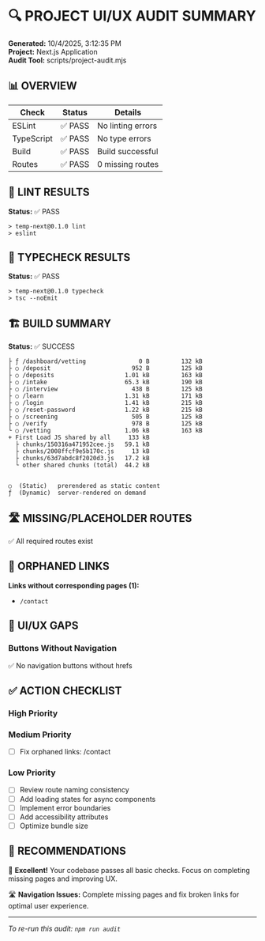 # 🔍 PROJECT UI/UX AUDIT SUMMARY

**Generated:** 10/4/2025, 3:12:35 PM  
**Project:** Next.js Application  
**Audit Tool:** scripts/project-audit.mjs

## 📊 OVERVIEW

| Check | Status | Details |
|-------|--------|---------|
| ESLint | ✅ PASS | No linting errors |
| TypeScript | ✅ PASS | No type errors |
| Build | ✅ PASS | Build successful |
| Routes | ✅ PASS | 0 missing routes |

## 🧪 LINT RESULTS

**Status:** ✅ PASS

```
> temp-next@0.1.0 lint
> eslint
```

## 🔧 TYPECHECK RESULTS

**Status:** ✅ PASS

```
> temp-next@0.1.0 typecheck
> tsc --noEmit
```

## 🏗️ BUILD SUMMARY

**Status:** ✅ SUCCESS

```
├ ƒ /dashboard/vetting               0 B         132 kB
├ ○ /deposit                       952 B         125 kB
├ ○ /deposits                    1.01 kB         163 kB
├ ○ /intake                      65.3 kB         190 kB
├ ○ /interview                     438 B         125 kB
├ ○ /learn                       1.31 kB         171 kB
├ ○ /login                       1.41 kB         215 kB
├ ○ /reset-password              1.22 kB         215 kB
├ ○ /screening                     505 B         125 kB
├ ○ /verify                        978 B         125 kB
└ ○ /vetting                     1.06 kB         163 kB
+ First Load JS shared by all     133 kB
  ├ chunks/150316a471952cee.js   59.1 kB
  ├ chunks/2008ffcf9e5b170c.js     13 kB
  ├ chunks/63d7abdc8f2020d3.js   17.2 kB
  └ other shared chunks (total)  44.2 kB


○  (Static)   prerendered as static content
ƒ  (Dynamic)  server-rendered on demand
```

## 🛣️ MISSING/PLACEHOLDER ROUTES

✅ All required routes exist

## 🔗 ORPHANED LINKS


**Links without corresponding pages (1):**
- `/contact`


## 🎨 UI/UX GAPS

### Buttons Without Navigation

✅ No navigation buttons without hrefs

## ✅ ACTION CHECKLIST

### High Priority





### Medium Priority
- [ ] Fix orphaned links: /contact


### Low Priority
- [ ] Review route naming consistency
- [ ] Add loading states for async components
- [ ] Implement error boundaries
- [ ] Add accessibility attributes
- [ ] Optimize bundle size

## 🎯 RECOMMENDATIONS

🎉 **Excellent!** Your codebase passes all basic checks. Focus on completing missing pages and improving UX.

🛣️ **Navigation Issues:** Complete missing pages and fix broken links for optimal user experience.

---
*To re-run this audit: `npm run audit`*
